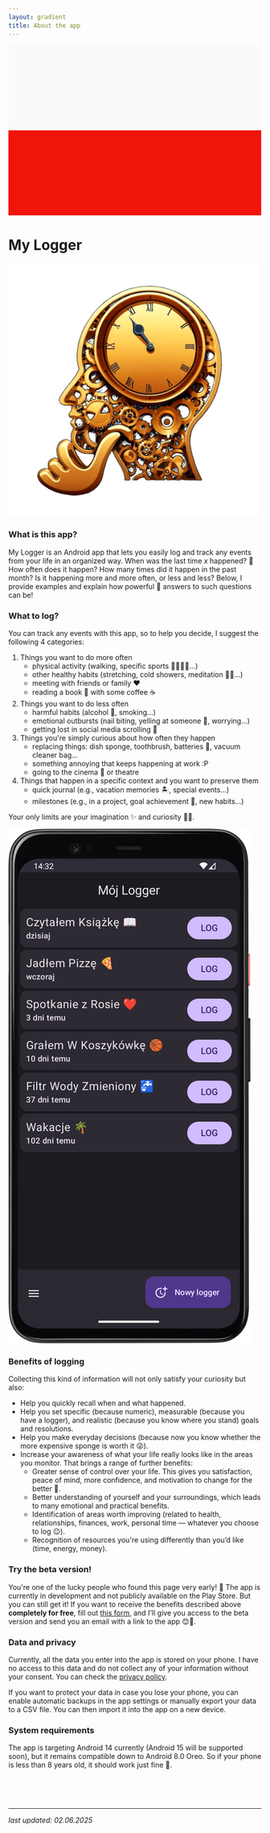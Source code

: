 ```yaml
---
layout: gradient
title: About the app
---
```

<div class="language-bar">
    <a href="/">
        <img src="/img/flags/pl.png" alt="polski" class="flag" />
    </a>
</div>

# My Logger

<div class="side-by-side">
    <img src="/img/logo.png" alt="app logo" class="app-logo">
    <div class="app-intro">
        <h3>What is this app?</h3>
        <p>My Logger is an Android app that lets you easily log and track any events from your life in an organized way. When was the last time <i>x</i> happened? 🤔 How often does it happen? How many times did it happen in the past month? Is it happening more and more often, or less and less? Below, I provide examples and explain how powerful 💪 answers to such questions can be!</p>
    </div>
</div>

<div class="side-by-side-reverse">
    <div class="app-screenshot-description">
        <h3>What to log?</h3>
        <p>You can track any events with this app, so to help you decide, I suggest the following 4 categories:</p>
        <ol>
            <li>Things you want to do more often
                <ul>
                    <li>physical activity (walking, specific sports 🏐🏊‍♂️⛳...)</li>
                    <li>other healthy habits (stretching, cold showers, meditation 🧘‍♀️...)</li>
                    <li>meeting with friends or family ❤️</li>
                    <li>reading a book 📖 with some coffee ☕</li>
                </ul>
            </li>
            <li>Things you want to do less often
                <ul>
                    <li>harmful habits (alcohol 🍷, smoking...)</li>
                    <li>emotional outbursts (nail biting, yelling at someone 🙊, worrying...)</li>
                    <li>getting lost in social media scrolling 📱</li>
                </ul>
            </li>
            <li>Things you're simply curious about how often they happen
                <ul>
                    <li>replacing things: dish sponge, toothbrush, batteries 🔋, vacuum cleaner bag...</li>
                    <li>something annoying that keeps happening at work :P</li>
                    <li>going to the cinema 🍿 or theatre</li>
                </ul>
            </li>
            <li>Things that happen in a specific context and you want to preserve them
                <ul>
                    <li>quick journal (e.g., vacation memories 🏝️, special events...)</li>
                    <li>milestones (e.g., in a project, goal achievement 🎯, new habits...)</li>
                </ul>
            </li>
        </ol>
        <p>Your only limits are your imagination ✨ and curiosity 🧐😊.</p>
    </div>
    <img src="/img/app-screen.png" alt="app screenshot" class="app-screenshot-right">
</div>

### Benefits of logging
Collecting this kind of information will not only satisfy your curiosity but also:
- Help you quickly recall when and what happened.
- Help you set specific (because numeric), measurable (because you have a logger), and realistic (because you know where you stand) goals and resolutions.
- Help you make everyday decisions (because now you know whether the more expensive sponge is worth it 😜).
- Increase your awareness of what your life really looks like in the areas you monitor. That brings a range of further benefits:
    - Greater sense of control over your life. This gives you satisfaction, peace of mind, more confidence, and motivation to change for the better 🙂.
    - Better understanding of yourself and your surroundings, which leads to many emotional and practical benefits.
    - Identification of areas worth improving (related to health, relationships, finances, work, personal time — whatever you choose to log 😉).
    - Recognition of resources you're using differently than you’d like (time, energy, money).

### Try the beta version!
You're one of the lucky people who found this page very early! 🎉 The app is currently in development and not publicly available on the Play Store. But you can still get it! If you want to receive the benefits described above **completely for free**, fill out <a href="https://forms.gle/2hEkZGoRS87F9Q7T6" target="_blank">this form</a>, and I'll give you access to the beta version and send you an email with a link to the app 😊📲.

### Data and privacy
Currently, all the data you enter into the app is stored on your phone. I have no access to this data and do not collect any of your information without your consent. You can check the [privacy policy](privacy-policy).

If you want to protect your data in case you lose your phone, you can enable automatic backups in the app settings or manually export your data to a CSV file. You can then import it into the app on a new device.

### System requirements
The app is targeting Android 14 currently (Android 15 will be supported soon), but it remains compatible down to Android 8.0 Oreo. So if your phone is less than 8 years old, it should work just fine 🙂.

<div style="height: 50px;"></div>

---
*last updated: 02.06.2025*
